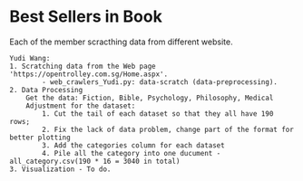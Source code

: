# Best Sellers in Book

Each of the member scracthing data from different website. 

	Yudi Wang:
  	1. Scratching data from the Web page 'https://opentrolley.com.sg/Home.aspx'. 
    		- web_crawlers_Yudi.py: data-scratch (data-preprocessing). 
  	2. Data Processing 
		Get the data: Fiction, Bible, Psychology, Philosophy, Medical
		Adjustment for the dataset:
			1. Cut the tail of each dataset so that they all have 190 rows;
			2. Fix the lack of data problem, change part of the format for better plotting
			3. Add the categories column for each dataset
			4. Pile all the category into one ducument - all_category.csv(190 * 16 = 3040 in total) 
  	3. Visualization - To do. 
		
